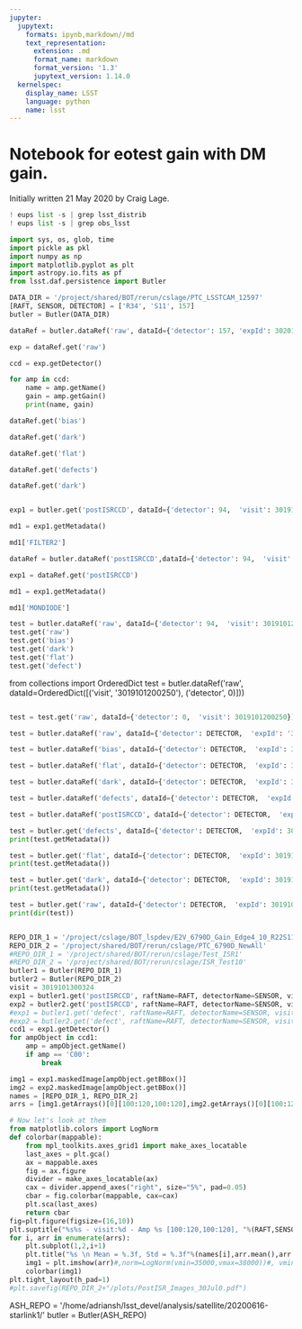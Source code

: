 ```yaml
---
jupyter:
  jupytext:
    formats: ipynb,markdown//md
    text_representation:
      extension: .md
      format_name: markdown
      format_version: '1.3'
      jupytext_version: 1.14.0
  kernelspec:
    display_name: LSST
    language: python
    name: lsst
---
```


# Notebook for eotest gain with DM gain.

Initially written 21 May 2020 by Craig Lage.

```python
! eups list -s | grep lsst_distrib
! eups list -s | grep obs_lsst
```

```python
import sys, os, glob, time
import pickle as pkl
import numpy as np
import matplotlib.pyplot as plt
import astropy.io.fits as pf
from lsst.daf.persistence import Butler

```

```python
DATA_DIR = '/project/shared/BOT/rerun/cslage/PTC_LSSTCAM_12597'
[RAFT, SENSOR, DETECTOR] = ['R34', 'S11', 157]
butler = Butler(DATA_DIR)

```

```python
dataRef = butler.dataRef('raw', dataId={'detector': 157, 'expId': 3020100600337, 'dayObs': '2020-10-06'})
```

```python
exp = dataRef.get('raw')
```

```python
ccd = exp.getDetector()

for amp in ccd:
    name = amp.getName()
    gain = amp.getGain()
    print(name, gain)
```

```python
dataRef.get('bias')
```

```python
dataRef.get('dark')
```

```python
dataRef.get('flat')
```

```python
dataRef.get('defects')
```

```python
dataRef.get('dark')
```

```python

```

```python
exp1 = butler.get('postISRCCD', dataId={'detector': 94,  'visit': 3019101200270})
```

```python
md1 = exp1.getMetadata()
```

```python
md1['FILTER2']
```

```python
dataRef = butler.dataRef('postISRCCD',dataId={'detector': 94,  'visit': 3019101200270})
```

```python
exp1 = dataRef.get('postISRCCD')
```

```python
md1 = exp1.getMetadata()
```

```python
md1['MONDIODE']
```

```python
test = butler.dataRef('raw', dataId={'detector': 94,  'visit': 3019101200270})
test.get('raw')
test.get('bias')
test.get('dark')
test.get('flat')
test.get('defect')
```

<!-- #raw -->
from collections import OrderedDict
test = butler.dataRef('raw', dataId=OrderedDict([('visit', '3019101200250'), ('detector', 0)]))
<!-- #endraw -->

```python

```

```python
test = test.get('raw', dataId={'detector': 0,  'visit': 3019101200250})
```

```python
test = butler.dataRef('raw', dataId={'detector': DETECTOR,  'expId': '3019101200250'})
```

```python
test = butler.dataRef('bias', dataId={'detector': DETECTOR,  'expId': 3019101200480})
```

```python
test = butler.dataRef('flat', dataId={'detector': DETECTOR,  'expId': 3019101200480})
```

```python
test = butler.dataRef('dark', dataId={'detector': DETECTOR,  'expId': 3019101200480})
```

```python
test = butler.dataRef('defects', dataId={'detector': DETECTOR,  'expId': 3019101200480})
```

```python
test = butler.dataRef('postISRCCD', dataId={'detector': DETECTOR,  'expId': 3019101200999})
```

```python
test = butler.get('defects', dataId={'detector': DETECTOR,  'expId': 3019101200480})
print(test.getMetadata())
```

```python
test = butler.get('flat', dataId={'detector': DETECTOR,  'expId': 3019101200480})
print(test.getMetadata())
```

```python
test = butler.get('dark', dataId={'detector': DETECTOR,  'expId': 3019101200480})
print(test.getMetadata())
```

```python
test = butler.get('raw', dataId={'detector': DETECTOR,  'expId': 3019101200480})
print(dir(test))
```

```python

```

```python
REPO_DIR_1 = '/project/cslage/BOT_lspdev/E2V_6790D_Gain_Edge4_10_R22S11'
REPO_DIR_2 = '/project/shared/BOT/rerun/cslage/PTC_6790D_NewAll'
#REPO_DIR_1 = '/project/shared/BOT/rerun/cslage/Test_ISR1'
#REPO_DIR_2 = '/project/shared/BOT/rerun/cslage/ISR_Test10'
butler1 = Butler(REPO_DIR_1)
butler2 = Butler(REPO_DIR_2)
visit = 3019101300324
exp1 = butler1.get('postISRCCD', raftName=RAFT, detectorName=SENSOR, visit=visit)
exp2 = butler2.get('postISRCCD', raftName=RAFT, detectorName=SENSOR, visit=visit)
#exp1 = butler1.get('defect', raftName=RAFT, detectorName=SENSOR, visit=visit)
#exp2 = butler2.get('defect', raftName=RAFT, detectorName=SENSOR, visit=visit)
ccd1 = exp1.getDetector()
for ampObject in ccd1:
    amp = ampObject.getName()
    if amp == 'C00':
        break

img1 = exp1.maskedImage[ampObject.getBBox()]
img2 = exp2.maskedImage[ampObject.getBBox()]
names = [REPO_DIR_1, REPO_DIR_2]
arrs = [img1.getArrays()[0][100:120,100:120],img2.getArrays()[0][100:120,100:120]] 

```

```python
# Now let's look at them
from matplotlib.colors import LogNorm
def colorbar(mappable):
    from mpl_toolkits.axes_grid1 import make_axes_locatable
    last_axes = plt.gca()
    ax = mappable.axes
    fig = ax.figure
    divider = make_axes_locatable(ax)
    cax = divider.append_axes("right", size="5%", pad=0.05)
    cbar = fig.colorbar(mappable, cax=cax)
    plt.sca(last_axes)
    return cbar
fig=plt.figure(figsize=(16,10))
plt.suptitle("%s%s - visit:%d - Amp %s [100:120,100:120], "%(RAFT,SENSOR,visit,amp), fontsize = 18)
for i, arr in enumerate(arrs):
    plt.subplot(1,2,i+1)
    plt.title("%s \n Mean = %.3f, Std = %.3f"%(names[i],arr.mean(),arr.std()))
    img1 = plt.imshow(arr)#,norm=LogNorm(vmin=35000,vmax=38000))#, vmin=50000, vmax=75000)
    colorbar(img1)
plt.tight_layout(h_pad=1)
#plt.savefig(REPO_DIR_2+"/plots/PostISR_Images_30Jul0.pdf")

```

<!-- #raw -->
ASH_REPO = '/home/adriansh/lsst_devel/analysis/satellite/20200616-starlink1/'
butler = Butler(ASH_REPO)


<!-- #endraw -->

```python

```
